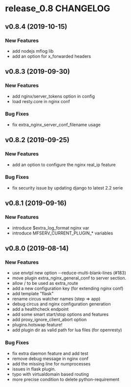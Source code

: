# release_0.8 CHANGELOG

## v0.8.4 (2019-10-15)

### New Features

- add nodejs mflog lib
- add an option for x_forwarded headers

## v0.8.3 (2019-09-30)

### New Features

- add nginx/server_tokens option in config
- load resty.core in nginx conf

### Bug Fixes

- fix extra_nginx_server_conf_filename usage

## v0.8.2 (2019-09-25)

### New Features

- add an option to configure the nginx real_ip feature

### Bug Fixes

- fix security issue by updating django to latest 2.2 serie

## v0.8.1 (2019-09-16)

### New Features

- introduce $extra_log_format nginx var
- introduce MFSERV_CURRENT_PLUGIN_* variables

## v0.8.0 (2019-08-14)

### New Features

- use envtpl new option --reduce-multi-blank-lines (#183)
- move plugin extra_nginx_general_conf to server section.
- allow / to be used as extra_route
- add a new configuration key (for extending nginx conf)
- add template "flask"
- rename circus watcher names (step => app)
- debug circus and nginx configuration generation
- add a healthcheck endpoint
- add some smart start/stop options and features
- add proxy_ignore_client_abort option
- plugins.hotswap feature!
- add plugin dir as valid path for lua files (for openresty)

### Bug Fixes

- fix extra daemon feature and add test
- remove debug message in nginx conf
- add the missing line for numprocesses
- issues in flask plugin.
- typo with virtualdomain based routing
- more precise condition to delete python-requirement


